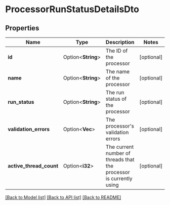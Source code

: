 # ProcessorRunStatusDetailsDto

## Properties

Name | Type | Description | Notes
------------ | ------------- | ------------- | -------------
**id** | Option<**String**> | The ID of the processor | [optional]
**name** | Option<**String**> | The name of the processor | [optional]
**run_status** | Option<**String**> | The run status of the processor | [optional]
**validation_errors** | Option<**Vec<String>**> | The processor's validation errors | [optional]
**active_thread_count** | Option<**i32**> | The current number of threads that the processor is currently using | [optional]

[[Back to Model list]](../README.md#documentation-for-models) [[Back to API list]](../README.md#documentation-for-api-endpoints) [[Back to README]](../README.md)


